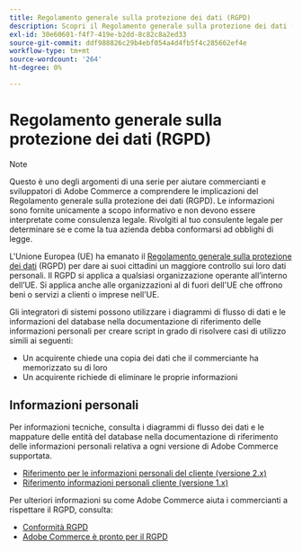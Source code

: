 ```yaml
---
title: Regolamento generale sulla protezione dei dati (RGPD)
description: Scopri il Regolamento generale sulla protezione dei dati (RGPD), una normativa che disciplina la protezione dei dati e la privacy di tutte le persone nell’Unione europea e nello Spazio economico europeo.
exl-id: 30e60601-f4f7-419e-b2dd-8c82c8a2ed33
source-git-commit: ddf988826c29b4ebf054a4d4fb5f4c285662ef4e
workflow-type: tm+mt
source-wordcount: '264'
ht-degree: 0%

---
```


# Regolamento generale sulla protezione dei dati (RGPD)

>[!NOTE]
>
>Questo è uno degli argomenti di una serie per aiutare commercianti e sviluppatori di Adobe Commerce a comprendere le implicazioni del Regolamento generale sulla protezione dei dati (RGPD). Le informazioni sono fornite unicamente a scopo informativo e non devono essere interpretate come consulenza legale. Rivolgiti al tuo consulente legale per determinare se e come la tua azienda debba conformarsi ad obblighi di legge.

L&#39;Unione Europea (UE) ha emanato il [Regolamento generale sulla protezione dei dati](https://ec.europa.eu/info/law/law-topic/data-protection_en) (RGPD) per dare ai suoi cittadini un maggiore controllo sui loro dati personali. Il RGPD si applica a qualsiasi organizzazione operante all’interno dell’UE. Si applica anche alle organizzazioni al di fuori dell&#39;UE che offrono beni o servizi a clienti o imprese nell&#39;UE.

Gli integratori di sistemi possono utilizzare i diagrammi di flusso di dati e le informazioni del database nella documentazione di riferimento delle informazioni personali per creare script in grado di risolvere casi di utilizzo simili ai seguenti:

- Un acquirente chiede una copia dei dati che il commerciante ha memorizzato su di loro
- Un acquirente richiede di eliminare le proprie informazioni

## Informazioni personali

Per informazioni tecniche, consulta i diagrammi di flusso dei dati e le mappature delle entità del database nella documentazione di riferimento delle informazioni personali relativa a ogni versione di Adobe Commerce supportata.

- [Riferimento per le informazioni personali del cliente (versione 2.x)](data-m2.md)
- [Riferimento informazioni personali cliente (versione 1.x)](data-m1.md)

Per ulteriori informazioni su come Adobe Commerce aiuta i commercianti a rispettare il RGPD, consulta:

- [Conformità RGPD](https://experienceleague.adobe.com/docs/commerce-admin/start/compliance/privacy/compliance-gdpr.html?lang=it)
- [Adobe Commerce è pronto per il RGPD](https://business.adobe.com/privacy/general-data-protection-regulation.html)
